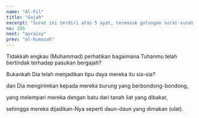 ```yaml
---
name: "Al-Fil"
title: "Gajah"
excerpt: "Surat ini terdiri atas 5 ayat, termasuk golongan surat-surat Makkiyyah, diturunkan sesudah surat Al Kaafirun. Nama Al Fiil diambil dari kata Al Fiil yang terdapat pada ayat pertama surat ini, artinya gajah. Surat Al Fiil mengemukakan cerita pasukan bergajah dari Yaman yang dipimpin oleh Abrahah yang ingin meruntuhkan Ka'bah di Mekah. Peristiwa ini terjadi pada tahun Nabi Muhammad s.a.w. dilahirkan."
no: 105
next: "quraisy"
prev: "al-humazah"
---
```


<span id='1' class='verse' title="QS Al-Fil: 1">Tidakkah engkau (Muhammad) perhatikan bagaimana Tuhanmu telah bertindak terhadap pasukan bergajah?</span>

<span id='2' class='verse' title="QS Al-Fil: 2">Bukankah Dia telah menjadikan tipu daya mereka itu sia-sia?</span>

<span id='3' class='verse' title="QS Al-Fil: 3">dan Dia mengirimkan kepada mereka burung yang berbondong-bondong,</span>

<span id='4' class='verse' title="QS Al-Fil: 4">yang melempari mereka dengan batu dari tanah liat yang dibakar,</span>

<span id='5' class='verse' title="QS Al-Fil: 5">sehingga mereka dijadikan-Nya seperti daun-daun yang dimakan (ulat).</span>
